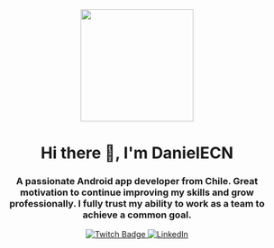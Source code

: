 <div id="header" align="center">
  <img src="https://media.tenor.com/I3RjM4xQO0kAAAAi/monitors-typing.gif" width="200" />
  <h1 align="center" > Hi there 👋, I'm DanielECN </h1>
  <h3 align="center">A passionate Android app developer from Chile. Great motivation to continue improving my skills and grow   
       professionally. I fully trust my ability to work as a team to achieve a common goal.
  </h3>
  
</div>

<div id="badges" align="center">
  <a href="https://www.twitch.tv/bl00d_sin">
    <img src="https://img.shields.io/twitch/status/bl00d_sin?style=for-the-badge&logo=twitch&labelColor=%236441A5&color=%23B9A3E3"                 alt="Twitch Badge" />
  </a> 
  
  <a href="https://www.linkedin.com/in/daniel-cerda-nilo-6015a768/">
    <img src="https://img.shields.io/badge/Linked-In-blue"                 
      alt="LinkedIn" />
  </a>
</div>




<!--
**DanielECN/DanielECN** is a ✨ _special_ ✨ repository because its `README.md` (this file) appears on your GitHub profile.

Here are some ideas to get you started:

- 🔭 I’m currently working on ...
- 🌱 I’m currently learning ...
- 👯 I’m looking to collaborate on ...
- 🤔 I’m looking for help with ...
- 💬 Ask me about ...
- 📫 How to reach me: ...
- 😄 Pronouns: ...
- ⚡ Fun fact: ...
-->
